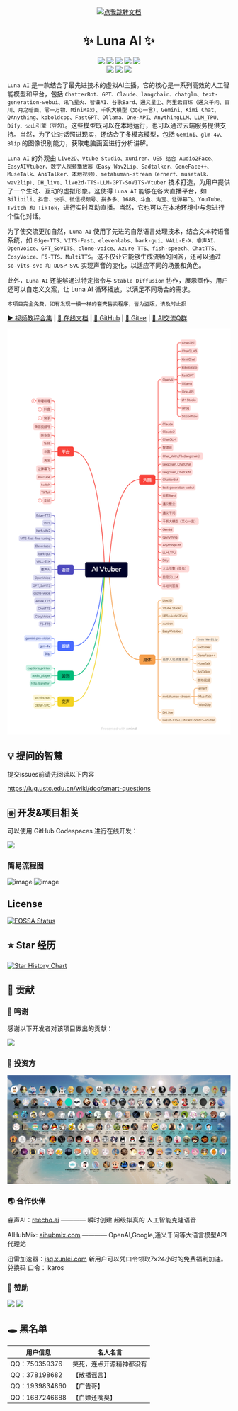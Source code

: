 <div align="center">
  <a href="https://ikaros-521.github.io/Luna-Docs/site/">
    <img src="https://raw.githubusercontent.com/Ikaros-521/AI-Vtuber/refs/heads/main/ui/icon.png" width="240" height="240" alt="点我跳转文档">
  </a>
</div>

<div align="center">

# ✨ Luna AI  ✨



[![][python]][python]
[![][github-release-shield]][github-release-link]
[![][github-stars-shield]][github-stars-link]
[![][github-forks-shield]][github-forks-link]
[![][github-issues-shield]][github-issues-link]  
[![][github-contributors-shield]][github-contributors-link]
[![][github-license-shield]][github-license-link]
[![][FOSSA-Status]][FOSSA-Status]


</div>

`Luna AI` 是一款结合了最先进技术的虚拟AI主播。它的核心是一系列高效的人工智能模型和平台，包括 `ChatterBot、GPT、Claude、langchain、chatglm、text-generation-webui、讯飞星火、智谱AI、谷歌Bard、通义星尘、阿里云百炼（通义千问、百川、月之暗面、零一万物、MiniMax）、千帆大模型（文心一言）、Gemini、Kimi Chat、QAnything、koboldcpp、FastGPT、Ollama、One-API、AnythingLLM、LLM_TPU、Dify、火山引擎（豆包）`。这些模型既可以在本地运行，也可以通过云端服务提供支持。当然，为了让对话照进现实，还结合了多模态模型，包括 `Gemini、glm-4v、Blip` 的图像识别能力，获取电脑画面进行分析讲解。  

`Luna AI` 的外观由 `Live2D、Vtube Studio、xuniren、UE5 结合 Audio2Face、EasyAIVtuber、数字人视频播放器（Easy-Wav2Lip、Sadtalker、GeneFace++、MuseTalk、AniTalker、本地视频）、metahuman-stream（ernerf、musetalk、wav2lip）、DH_live、live2d-TTS-LLM-GPT-SoVITS-Vtuber` 技术打造，为用户提供了一个生动、互动的虚拟形象。这使得 `Luna AI` 能够在各大直播平台，如 `Bilibili、抖音、快手、微信视频号、拼多多、1688、斗鱼、淘宝、让弹幕飞、YouTube、Twitch 和 TikTok`，进行实时互动直播。当然，它也可以在本地环境中与您进行个性化对话。

为了使交流更加自然，`Luna AI` 使用了先进的自然语言处理技术，结合文本转语音系统，如 `Edge-TTS、VITS-Fast、elevenlabs、bark-gui、VALL-E-X、睿声AI、OpenVoice、GPT_SoVITS、clone-voice、Azure TTS、fish-speech、ChatTTS、CosyVoice、F5-TTS、MultiTTS`。这不仅让它能够生成流畅的回答，还可以通过 `so-vits-svc 和 DDSP-SVC` 实现声音的变化，以适应不同的场景和角色。

此外，`Luna AI` 还能够通过特定指令与 `Stable Diffusion` 协作，展示画作。用户还可以自定义文案，让 Luna AI 循环播放，以满足不同场合的需求。

```
本项目完全免费，如有发现一模一样的套壳售卖程序，皆为盗版，请及时止损
```

<a href="//space.bilibili.com/3709626/channel/collectiondetail?sid=1422512" target="_blank">▶︎ 视频教程合集</span></a>
<span> | </span>
<a href="//ikaros521.eu.org/site">📄 在线文档</span></a>
<span> | </span>
<a href="//github.com/Ikaros-521/AI-Vtuber" target="_blank">🍉 GitHub</span></a>
<span> | </span>
<a href="//gitee.com/ikaros-521/AI-Vtuber" target="_blank">🍓 Gitee</span></a>
<span> | </span>
<a href="http://qm.qq.com/cgi-bin/qm/qr?_wv=1027&k=Q9vzZr7a2BUt3Nk0LDKZOVFaQ7lYUYEn&authKey=ze2sFJ7v5S6ffgpXoRh80H4c5%2FejPXc2OydSg%2FuAS4YZey6VuKxS%2FyUK0SuEHYjH&noverify=0&group_code=996470582" target="_blank">🐧 AI交流Q群</span></a>

![思维导图](./docs/xmind.png)

## 💡 提问的智慧

提交issues前请先阅读以下内容

https://lug.ustc.edu.cn/wiki/doc/smart-questions

## 🀅 开发&项目相关

可以使用 GitHub Codespaces 进行在线开发：

[![][github-codespace-shield]][github-codespace-link]  

### 简易流程图

![image](./docs/simple_flowchart.png)
![image](./docs/chart.jpg)

## License

[![FOSSA Status](https://app.fossa.com/api/projects/git%2Bgithub.com%2FIkaros-521%2FAI-Vtuber.svg?type=large&issueType=license)](https://app.fossa.com/projects/git%2Bgithub.com%2FIkaros-521%2FAI-Vtuber?ref=badge_large&issueType=license) 

## ⭐️ Star 经历

[![Star History Chart](https://api.star-history.com/svg?repos=Ikaros-521/AI-Vtuber&type=Date)](https://star-history.com/#Ikaros-521/AI-Vtuber&Date)

## 🤝 贡献

### 🎉 鸣谢

感谢以下开发者对该项目做出的贡献：

<a href="https://github.com/Ikaros-521/AI-Vtuber/graphs/contributors">
  <img src="https://contrib.rocks/image?repo=Ikaros-521/AI-Vtuber" />
</a>

### 💸 投资方

![image](./docs/投资人/invest.png)

### 🌏 合作伙伴

睿声AI：[reecho.ai](https://www.reecho.ai/)  ———— 瞬时创建 超级拟真的 人工智能克隆语音  

AIHubMix: [aihubmix.com](https://aihubmix.com/register?aff=1BMI)  ———— OpenAI,Google,通义千问等大语言模型API代理站  

​迅雷加速器：[jsq.xunlei.com](https://jsq.xunlei.com/) 新用户可以凭口令领取7x24小时的免费福利加速。兑换码 口令：ikaros  

### 🙌 赞助

<div>
  <img src="https://images.cnblogs.com/cnblogs_com/ikaros-521/2328032/o_230719075908_%E6%94%AF%E4%BB%98%E5%AE%9D.png" style="width: 200px;">
  <img src="https://images.cnblogs.com/cnblogs_com/ikaros-521/2328032/o_230719075908_%E5%BE%AE%E4%BF%A1.png" style="width: 230px;">
</div>

## 🕳️ 黑名单

| 用户信息 | 名人名言 |
|--------|------|
| QQ：750359376 | 笑死，连点开源精神都没有 |
| QQ：378198682 | 【散播谣言】 |
| QQ：1939834860 | 【广告哥】 |
| QQ：1687246688 | 【白嫖还嘴臭】 |

[FOSSA-Status]: https://app.fossa.com/api/projects/git%2Bgithub.com%2FIkaros-521%2FAI-Vtuber.svg?type=shield&labelColor=black&issueType=license
[python]: https://img.shields.io/badge/python-3.10+-blue.svg?labelColor=black
[back-to-top]: https://img.shields.io/badge/-BACK_TO_TOP-black?style=flat-square
[github-action-release-link]: https://github.com/actions/workflows/Ikaros-521/AI-Vtuber/release.yml
[github-action-release-shield]: https://img.shields.io/github/actions/workflow/status/Ikaros-521/AI-Vtuber/release.yml?label=release&labelColor=black&logo=githubactions&logoColor=white&style=flat-square
[github-action-test-link]: https://github.com/actions/workflows/Ikaros-521/AI-Vtuber/test.yml
[github-action-test-shield]: https://img.shields.io/github/actions/workflow/status/Ikaros-521/AI-Vtuber/test.yml?label=test&labelColor=black&logo=githubactions&logoColor=white&style=flat-square
[github-codespace-link]: https://codespaces.new/Ikaros-521/AI-Vtuber
[github-codespace-shield]: https://github.com/codespaces/badge.svg
[github-contributors-link]: https://github.com/Ikaros-521/AI-Vtuber/graphs/contributors
[github-contributors-shield]: https://img.shields.io/github/contributors/Ikaros-521/AI-Vtuber?color=c4f042&labelColor=black&style=flat-square
[github-forks-link]: https://github.com/Ikaros-521/AI-Vtuber/network/members
[github-forks-shield]: https://img.shields.io/github/forks/Ikaros-521/AI-Vtuber?color=8ae8ff&labelColor=black&style=flat-square
[github-issues-link]: https://github.com/Ikaros-521/AI-Vtuber/issues
[github-issues-shield]: https://img.shields.io/github/issues/Ikaros-521/AI-Vtuber?color=ff80eb&labelColor=black&style=flat-square
[github-license-link]: https://github.com/Ikaros-521/AI-Vtuber/blob/main/LICENSE
[github-license-shield]: https://img.shields.io/github/license/Ikaros-521/AI-Vtuber?color=white&labelColor=black&style=flat-square
[github-release-link]: https://github.com/Ikaros-521/AI-Vtuber/releases
[github-release-shield]: https://img.shields.io/github/v/release/Ikaros-521/AI-Vtuber?color=369eff&labelColor=black&logo=github&style=flat-square
[github-releasedate-link]: https://github.com/Ikaros-521/AI-Vtuber/releases
[github-releasedate-shield]: https://img.shields.io/github/release-date/Ikaros-521/AI-Vtuber?labelColor=black&style=flat-square
[github-stars-link]: https://github.com/Ikaros-521/AI-Vtuber/network/stargazers
[github-stars-shield]: https://img.shields.io/github/stars/Ikaros-521/AI-Vtuber?color=ffcb47&labelColor=black&style=flat-square
[pr-welcome-link]: https://github.com/Ikaros-521/AI-Vtuber/pulls
[pr-welcome-shield]: https://img.shields.io/badge/%F0%9F%A4%AF%20PR%20WELCOME-%E2%86%92-ffcb47?labelColor=black&style=for-the-badge
[profile-link]: https://github.com/Ikaros-521
